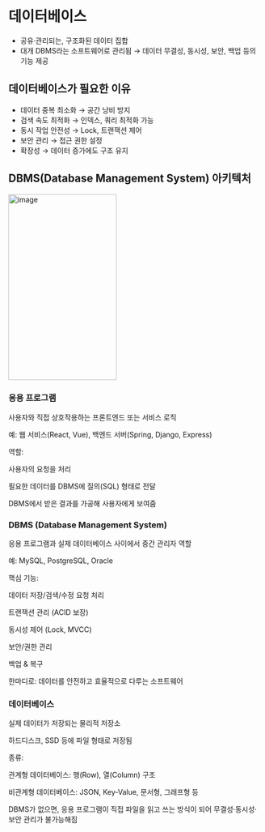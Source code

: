 # 데이터베이스
- 공유·관리되는, 구조화된 데이터 집합
- 대개 DBMS라는 소프트웨어로 관리됨 → 데이터 무결성, 동시성, 보안, 백업 등의 기능 제공
## 데이터베이스가 필요한 이유
- 데이터 중복 최소화 → 공간 낭비 방지
- 검색 속도 최적화 → 인덱스, 쿼리 최적화 가능
- 동시 작업 안전성 → Lock, 트랜잭션 제어
- 보안 관리 → 접근 권한 설정
- 확장성 → 데이터 증가에도 구조 유지

## DBMS(Database Management System) 아키텍처
<img width="214" height="367" alt="image" src="https://github.com/user-attachments/assets/9ce4017d-cf52-4a87-ad9f-85868fad7f08" />

### 응용 프로그램
사용자와 직접 상호작용하는 프론트엔드 또는 서비스 로직

예: 웹 서비스(React, Vue), 백엔드 서버(Spring, Django, Express)

역할:

사용자의 요청을 처리

필요한 데이터를 DBMS에 질의(SQL) 형태로 전달

DBMS에서 받은 결과를 가공해 사용자에게 보여줌

### DBMS (Database Management System)
응용 프로그램과 실제 데이터베이스 사이에서 중간 관리자 역할

예: MySQL, PostgreSQL, Oracle

핵심 기능:

데이터 저장/검색/수정 요청 처리

트랜잭션 관리 (ACID 보장)

동시성 제어 (Lock, MVCC)

보안/권한 관리

백업 & 복구

한마디로: 데이터를 안전하고 효율적으로 다루는 소프트웨어

### 데이터베이스
실제 데이터가 저장되는 물리적 저장소

하드디스크, SSD 등에 파일 형태로 저장됨

종류:

관계형 데이터베이스: 행(Row), 열(Column) 구조

비관계형 데이터베이스: JSON, Key-Value, 문서형, 그래프형 등

DBMS가 없으면, 응용 프로그램이 직접 파일을 읽고 쓰는 방식이 되어 무결성·동시성·보안 관리가 불가능해짐
